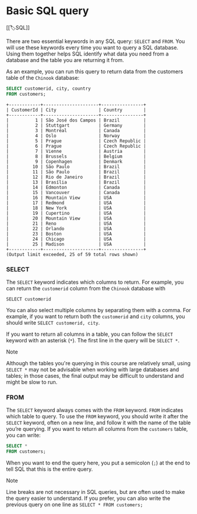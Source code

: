 
# Basic SQL query

[[🏷️SQL]]

There are two essential keywords in any SQL query: `SELECT` and `FROM`. You will use these keywords every time you want to query a SQL database. Using them together helps SQL identify what data you need from a database and the table you are returning it from.

As an example, you can run this query to return data from the customers table of the `Chinook` database:

```sql
SELECT customerid, city, country
FROM customers;
```

```
+------------+---------------------+----------------+
| CustomerId | City                | Country        |
+------------+---------------------+----------------+
|          1 | São José dos Campos | Brazil         |
|          2 | Stuttgart           | Germany        |
|          3 | Montréal            | Canada         |
|          4 | Oslo                | Norway         |
|          5 | Prague              | Czech Republic |
|          6 | Prague              | Czech Republic |
|          7 | Vienne              | Austria        |
|          8 | Brussels            | Belgium        |
|          9 | Copenhagen          | Denmark        |
|         10 | São Paulo           | Brazil         |
|         11 | São Paulo           | Brazil         |
|         12 | Rio de Janeiro      | Brazil         |
|         13 | Brasília            | Brazil         |
|         14 | Edmonton            | Canada         |
|         15 | Vancouver           | Canada         |
|         16 | Mountain View       | USA            |
|         17 | Redmond             | USA            |
|         18 | New York            | USA            |
|         19 | Cupertino           | USA            |
|         20 | Mountain View       | USA            |
|         21 | Reno                | USA            |
|         22 | Orlando             | USA            |
|         23 | Boston              | USA            |
|         24 | Chicago             | USA            |
|         25 | Madison             | USA            |
+------------+---------------------+----------------+
(Output limit exceeded, 25 of 59 total rows shown)
```

### SELECT

The `SELECT` keyword indicates which columns to return. For example, you can return the `customerid` column from the `Chinook` database with

`SELECT customerid`

You can also select multiple columns by separating them with a comma. For example, if you want to return both the `customerid` and `city` columns, you should write `SELECT customerid, city`.

If you want to return all columns in a table, you can follow the `SELECT` keyword with an asterisk (`*`). The first line in the query will be `SELECT *`.

> [!note]
> Although the tables you're querying in this course are relatively small, using `SELECT *` may not be advisable when working with large databases and tables; in those cases, the final output may be difficult to understand and might be slow to run.

### FROM

The `SELECT` keyword always comes with the `FROM` keyword. `FROM` indicates which table to query. To use the `FROM` keyword, you should write it after the `SELECT` keyword, often on a new line, and follow it with the name of the table you’re querying. If you want to return all columns from the `customers` table, you can write:

```sql
SELECT *
FROM customers;
```

When you want to end the query here, you put a semicolon (`;`) at the end to tell SQL that this is the entire query.

> [!note]
> Line breaks are not necessary in SQL queries, but are often used to make the query easier to understand. If you prefer, you can also write the previous query on one line as
> `SELECT * FROM customers;`
